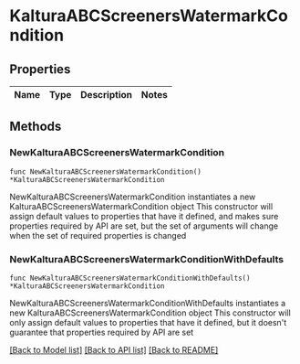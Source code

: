 # KalturaABCScreenersWatermarkCondition

## Properties

Name | Type | Description | Notes
------------ | ------------- | ------------- | -------------

## Methods

### NewKalturaABCScreenersWatermarkCondition

`func NewKalturaABCScreenersWatermarkCondition() *KalturaABCScreenersWatermarkCondition`

NewKalturaABCScreenersWatermarkCondition instantiates a new KalturaABCScreenersWatermarkCondition object
This constructor will assign default values to properties that have it defined,
and makes sure properties required by API are set, but the set of arguments
will change when the set of required properties is changed

### NewKalturaABCScreenersWatermarkConditionWithDefaults

`func NewKalturaABCScreenersWatermarkConditionWithDefaults() *KalturaABCScreenersWatermarkCondition`

NewKalturaABCScreenersWatermarkConditionWithDefaults instantiates a new KalturaABCScreenersWatermarkCondition object
This constructor will only assign default values to properties that have it defined,
but it doesn't guarantee that properties required by API are set


[[Back to Model list]](../README.md#documentation-for-models) [[Back to API list]](../README.md#documentation-for-api-endpoints) [[Back to README]](../README.md)


